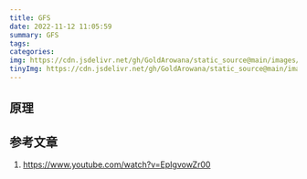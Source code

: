 ```yaml
---
title: GFS
date: 2022-11-12 11:05:59
summary: GFS
tags:
categories:
img: https://cdn.jsdelivr.net/gh/GoldArowana/static_source@main/images/cover/co186-m.jpg
tinyImg: https://cdn.jsdelivr.net/gh/GoldArowana/static_source@main/images/tiny/cover/co186.jpg
---
```


## 原理


## 参考文章
1. https://www.youtube.com/watch?v=EpIgvowZr00